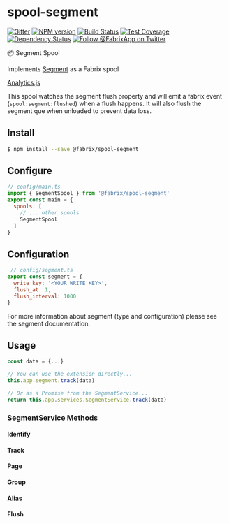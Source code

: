 # spool-segment

[![Gitter][gitter-image]][gitter-url]
[![NPM version][npm-image]][npm-url]
[![Build Status][ci-image]][ci-url]
[![Test Coverage][coverage-image]][coverage-url]
[![Dependency Status][daviddm-image]][daviddm-url]
[![Follow @FabrixApp on Twitter][twitter-image]][twitter-url]

:package: Segment Spool

Implements [Segment](https://segment.io) as a Fabrix spool

[Analytics.js](https://segment.com/docs/connections/sources/catalog/libraries/server/node-js/)

This spool watches the segment flush property and will emit a fabrix event (`spool:segment:flushed`) when a flush happens.  It will also flush the segment que when unloaded to prevent data loss. 

## Install
```sh
$ npm install --save @fabrix/spool-segment
```

## Configure

```js
// config/main.ts
import { SegmentSpool } from '@fabrix/spool-segment'
export const main = {
  spools: [
    // ... other spools
    SegmentSpool
  ]
}
```

## Configuration

```js
 // config/segment.ts
export const segment = {
  write_key: '<YOUR WRITE KEY>',
  flush_at: 1,
  flush_interval: 1000
}
```

For more information about segment (type and configuration) please see the segment documentation.

## Usage

```js
const data = {...}

// You can use the extension directly...
this.app.segment.track(data)

// Or as a Promise from the SegmentService...
return this.app.services.SegmentService.track(data)

```

### SegmentService Methods

#### Identify

#### Track

#### Page

#### Group

#### Alias

#### Flush

[npm-image]: https://img.shields.io/npm/v/@fabrix/spool-segment.svg?style=flat-square
[npm-url]: https://npmjs.org/package/@fabrix/spool-segment
[ci-image]: https://img.shields.io/circleci/project/github/fabrix-app/spool-segment/master.svg
[ci-url]: https://circleci.com/gh/fabrix-app/spool-segment/tree/master
[daviddm-image]: http://img.shields.io/david/fabrix-app/spool-segment.svg?style=flat-square
[daviddm-url]: https://david-dm.org/fabrix-app/spool-segment
[gitter-image]: http://img.shields.io/badge/+%20GITTER-JOIN%20CHAT%20%E2%86%92-1DCE73.svg?style=flat-square
[gitter-url]: https://gitter.im/fabrix-app/fabrix
[twitter-image]: https://img.shields.io/twitter/follow/FabrixApp.svg?style=social
[twitter-url]: https://twitter.com/FabrixApp
[coverage-image]: https://img.shields.io/codeclimate/coverage/github/fabrix-app/spool-segment.svg?style=flat-square
[coverage-url]: https://codeclimate.com/github/fabrix-app/spool-segment/coverage

